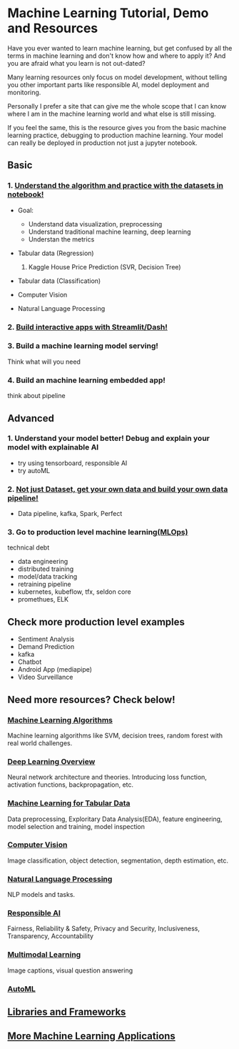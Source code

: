 # Machine Learning Tutorial, Demo and Resources

Have you ever wanted to learn machine learning, but get confused by all the terms in machine learning and don't know how and where to apply it? And you are afraid what you learn is not out-dated?

Many learning resources only focus on model development, without telling you other important parts like responsible AI, model deployment and monitoring. 

Personally I prefer a site that can give me the whole scope that I can know where I am in the machine learning world and what else is still missing.

If you feel the same, this is the resource gives you from the basic machine learning practice, debugging to production machine learning. Your model can really be deployed in production not just a jupyter notebook.

## Basic

### 1. [Understand the algorithm and practice with the datasets in notebook!]()

* Goal:
   * Understand data visualization, preprocessing
   * Understand traditional machine learning, deep learning
   * Understan the metrics


* Tabular data (Regression)
   1. Kaggle House Price Prediction (SVR, Decision Tree)

* Tabular data (Classification)

* Computer Vision

* Natural Language Processing


### 2. [Build interactive apps with Streamlit/Dash!]()


### 3. Build a machine learning model serving!

Think what will you need

### 4. Build an machine learning embedded app!

think about pipeline

## Advanced

### 1. Understand your model better! Debug and explain your model with explainable AI

* try using tensorboard, responsible AI 
* try autoML

### 2. [Not just Dataset, get your own data and build your own data pipeline!](Data_Engineering.md)

* Data pipeline, kafka, Spark, Perfect

### 3. Go to production level machine learning[(MLOps)](https://github.com/epadam/production-level-machine-learning)

technical debt
* data engineering
* distributed training
* model/data tracking
* retraining pipeline
* kubernetes, kubeflow, tfx, seldon core
* promethues, ELK


## Check more production level examples

* Sentiment Analysis
* Demand Prediction
* kafka
* Chatbot
* Android App (mediapipe)
* Video Surveillance 


## Need more resources? Check below!

### [Machine Learning Algorithms](Machine_Learning.md)

Machine learning algorithms like SVM, decision trees, random forest with real world challenges.

### [Deep Learning Overview](Deep_Learning.md)

Neural network architecture and theories. Introducing loss function, activation functions, backpropagation, etc.

### [Machine Learning for Tabular Data](ML_Tabular.md)

Data preprocessing, Exploritary Data Analysis(EDA), feature engineering, model selection and training, model inspection

### [Computer Vision](https://github.com/epadam/cv-overview)

Image classification, object detection, segmentation, depth estimation, etc.

### [Natural Language Processing](https://github.com/epadam/nlp-overview)

NLP models and tasks.

### [Responsible AI](Responsible_AI.md)

Fairness, Reliability & Safety, Privacy and Security, Inclusiveness, Transparency, Accountability

### [Multimodal Learning](temp/Multimodal.md)

Image captions, visual question answering

### [AutoML](autoML.md)

## [Libraries and Frameworks](Tools_and_Learning_Resources.md)

## [More Machine Learning Applications](applications/README.md)
